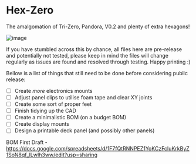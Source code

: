 # Hex-Zero
The amalgomation of Tri-Zero, Pandora, V0.2 and plenty of extra hexagons!

![image](https://user-images.githubusercontent.com/54496326/232307002-49ac7e61-837f-4a6e-a85c-e91b0a9f420c.png)


If you have stumbled across this by chance, all files here are pre-release and potentially not tested, please keep in mind the files will change regularly as issues are found and resolved through testing. Happy printing :)

Bellow is a list of things that still need to be done before considering public release:

- [ ] Create _more_ electronics mounts
- [ ] Adjust panel clips to utilise foam tape and clear XY joints
- [ ] Create some sort of proper feet
- [ ] Finish tidying up the CAD
- [ ] Create a minimalistic BOM (on a budget BOM)
- [ ] Create display mounts
- [ ] Design a printable deck panel (and possibly other panels)

BOM First Draft - https://docs.google.com/spreadsheets/d/1F7fQtRNNPEZ1YoKCzFcIuKrkByZ1SoN8qf_lLwIh3ww/edit?usp=sharing
